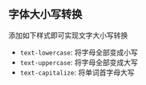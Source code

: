 ## 字体大小写转换
添加如下样式即可实现文字大小写转换

* `text-lowercase`: 将字母全部变成小写
* `text-uppercase`: 将字母全部变成大写
* `text-capitalize`: 将单词首字母大写
